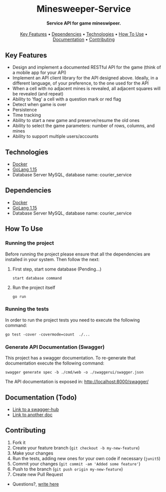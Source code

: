<h1 align="center">
  <br>
  <br>
  Minesweeper-Service
  <br>
</h1>
<h4 align="center">Service API for game mineswipeer.</h4>
<p align="center">
  <a href="#key-features">Key Features</a> •
  <a href="#dependencies">Dependencies</a> •
  <a href="#technologies">Technologies</a> •
  <a href="#how-to-use">How To Use</a> •
  <a href="#documentation">Documentation</a> •
  <a href="#contributing">Contributing</a> 
</p>


## Key Features

* Design and implement a documented RESTful API for the game (think of a mobile app for your API)
* Implement an API client library for the API designed above. Ideally, in a different language, of your preference, to the one used for the API
* When a cell with no adjacent mines is revealed, all adjacent squares will be revealed (and repeat)
* Ability to 'flag' a cell with a question mark or red flag
* Detect when game is over
* Persistence
* Time tracking
* Ability to start a new game and preserve/resume the old ones
* Ability to select the game parameters: number of rows, columns, and mines
* Ability to support multiple users/accounts

## Technologies 
* [Docker](https://docs.docker.com/install/)
* [GoLang 1.15](https://golang.org/)
* Database Server MySQL, database name: courier_service


## Dependencies
* [Docker](https://docs.docker.com/install/)
* [GoLang 1.15](https://golang.org/)
* Database Server MySQL, database name: courier_service



## How To Use

### Running the project

Before running the project please ensure that all the dependencies are installed in your system. Then follow the next:

1. First step, start some database (Pending...)

    ```
    start database command
    ```

2. Run the project itself 

    ```
    go run
    ```
### Running the tests

In order to run the project tests you need to execute the following command:

```
go test -cover -covermode=count  ./...
```

### Generate API Documentation (Swagger)

This project has a swagger documentation. To re-generate that documentation execute the following command:

```
swagger generate spec -b ./cmd/web -o ./swaggerui/swagger.json
```

The API documentation is exposed in: <a href="http://localhost:8000/swagger/">http://localhost:8000/swagger/</a>

## Documentation (Todo)

* [Link to a swagger-hub](https://www.example.com)
* [Link to another doc](https://www.example.com)


## Contributing
1. Fork it
2. Create your feature branch (`git checkout -b my-new-feature`)
3. Make your changes
4. Run the tests, adding new ones for your own code if necessary (`junit5`)
5. Commit your changes (`git commit -am 'Added some feature'`)
6. Push to the branch (`git push origin my-new-feature`)
7. Create new Pull Request

* Questions?, <a href="mailto:barraomar12@gmail.com?Subject=Question about Game Mineswipeer" target="_blank">write here</a>
